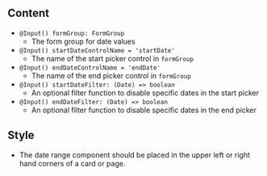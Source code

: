 
## Content

* `@Input() formGroup: FormGroup`
    * The form group for date values
* `@Input() startDateControlName = 'startDate'`
    * The name of the start picker control in `formGroup`
* `@Input() endDateControlName = 'endDate'`
    * The name of the end picker control in `formGroup`
* `@Input() startDateFilter: (Date) => boolean`
    * An optional filter function to disable specific dates in the start picker
* `@Input() endDateFilter: (Date) => boolean`
    * An optional filter function to disable specific dates in the end picker


## Style

* The date range component should be placed in the upper left or right hand corners of a card or page.